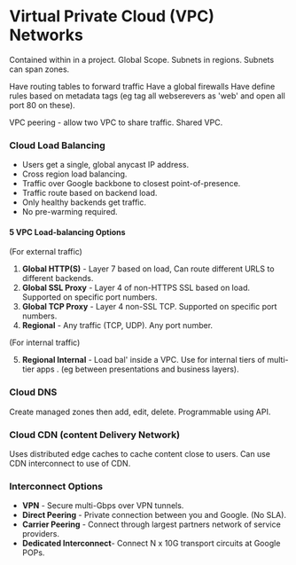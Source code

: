 # Virtual Private Cloud (VPC) Networks

Contained within in a project.
Global Scope.
Subnets in regions.
Subnets can span zones.

Have routing tables to forward traffic
Have a global firewalls
Have define rules based on metadata tags (eg tag all webserevers as 'web' and open all port 80 on these).

VPC peering - allow two VPC to share traffic.
Shared VPC.

### Cloud Load Balancing

- Users get a single, global anycast IP address.
- Cross region load balancing.
- Traffic over Google backbone to closest point-of-presence.
- Traffic route based on backend load.
- Only healthy backends get traffic.
- No pre-warming required.

#### 5 VPC Load-balancing Options

(For external traffic)
1. **Global HTTP(S)** - Layer 7 based on load, Can route different URLS to different backends.
2. **Global SSL Proxy** - Layer 4 of non-HTTPS SSL based on load.  Supported on specific port numbers.
3. **Global TCP Proxy** - Layer 4 non-SSL TCP.  Supported on specific port numbers.
4. **Regional** - Any traffic (TCP, UDP).  Any port number.

(For internal traffic)

5. **Regional Internal** - Load bal' inside a VPC.  Use for internal tiers of multi-tier apps .  (eg between presentations and business layers).

### Cloud DNS

Create managed zones then add, edit, delete.
Programmable using API.

### Cloud CDN (content Delivery Network)

Uses distributed edge caches to cache content close to users.
Can use CDN interconnect to use of CDN.

### Interconnect Options

- **VPN** - Secure multi-Gbps over VPN tunnels.
- **Direct Peering** - Private connection between you and Google.  (No SLA).
- **Carrier Peering** - Connect through largest partners network of service providers.
- **Dedicated Interconnect**- Connect N x 10G transport circuits at Google POPs.










<!--stackedit_data:
eyJoaXN0b3J5IjpbLTE1MTQ2NDc5NjgsLTE0MzA0NzcyOThdfQ
==
-->